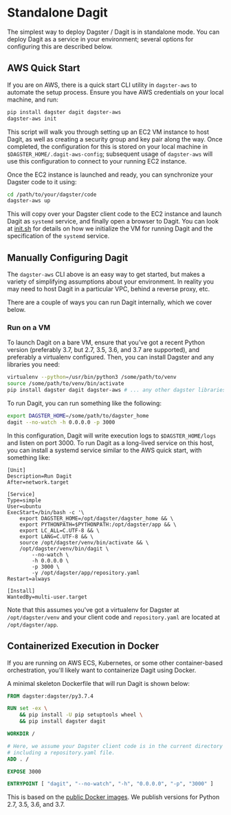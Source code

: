 # Standalone Dagit

The simplest way to deploy Dagster / Dagit is in standalone mode. You can deploy Dagit as a service in your environment; several options for configuring this are described below.

## AWS Quick Start

If you are on AWS, there is a quick start CLI utility in `dagster-aws` to automate the setup process. Ensure you have AWS credentials on your local machine, and run:

```bash
pip install dagster dagit dagster-aws
dagster-aws init
```

This script will walk you through setting up an EC2 VM instance to host Dagit, as well as creating a security group and key pair along the way. Once completed, the configuration for this is stored on your local machine in `$DAGSTER_HOME/.dagit-aws-config`; subsequent usage of `dagster-aws` will use this configuration to connect to your running EC2 instance.

Once the EC2 instance is launched and ready, you can synchronize your Dagster code to it using:

```bash
cd /path/to/your/dagster/code
dagster-aws up
```

This will copy over your Dagster client code to the EC2 instance and launch Dagit as `systemd` service, and finally open a browser to Dagit. You can look at [init.sh](https://github.com/dagster-io/dagster/blob/master/python_modules/libraries/dagster-aws/dagster_aws/cli/shell/init.sh) for details on how we initialize the VM for running Dagit and the specification of the `systemd` service.

## Manually Configuring Dagit

The `dagster-aws` CLI above is an easy way to get started, but makes a variety of simplifying assumptions about your environment. In reality you may need to host Dagit in a particular VPC, behind a reverse proxy, etc.

There are a couple of ways you can run Dagit internally, which we cover below.

### Run on a VM

To launch Dagit on a bare VM, ensure that you've got a recent Python version (preferably 3.7, but 2.7, 3.5, 3.6, and 3.7 are supported), and preferably a virtualenv configured. Then, you can install Dagster and any libraries you need:

```bash
virtualenv --python=/usr/bin/python3 /some/path/to/venv
source /some/path/to/venv/bin/activate
pip install dagster dagit dagster-aws # ... any other dagster libraries you need, e.g. dagster-bash
```

To run Dagit, you can run something like the following:

```bash
export DAGSTER_HOME=/some/path/to/dagster_home
dagit --no-watch -h 0.0.0.0 -p 3000
```

In this configuration, Dagit will write execution logs to `$DAGSTER_HOME/logs` and listen on port 3000. To run Dagit as a long-lived service on this host, you can install a systemd service similar to the AWS quick start, with something like:

```
[Unit]
Description=Run Dagit
After=network.target

[Service]
Type=simple
User=ubuntu
ExecStart=/bin/bash -c '\
    export DAGSTER_HOME=/opt/dagster/dagster_home && \
    export PYTHONPATH=$PYTHONPATH:/opt/dagster/app && \
    export LC_ALL=C.UTF-8 && \
    export LANG=C.UTF-8 && \
    source /opt/dagster/venv/bin/activate && \
    /opt/dagster/venv/bin/dagit \
        --no-watch \
        -h 0.0.0.0 \
        -p 3000 \
        -y /opt/dagster/app/repository.yaml
Restart=always

[Install]
WantedBy=multi-user.target
```

Note that this assumes you've got a virtualenv for Dagster at `/opt/dagster/venv` and your client code and `repository.yaml` are located at `/opt/dagster/app`.

## Containerized Execution in Docker

If you are running on AWS ECS, Kubernetes, or some other container-based orchestration, you'll likely want to containerize Dagit using Docker.

A minimal skeleton Dockerfile that will run Dagit is shown below:

```Dockerfile
FROM dagster:dagster/py3.7.4

RUN set -ex \
    && pip install -U pip setuptools wheel \
    && pip install dagster dagit

WORKDIR /

# Here, we assume your Dagster client code is in the current directory
# including a repository.yaml file.
ADD . /

EXPOSE 3000

ENTRYPOINT [ "dagit", "--no-watch", "-h", "0.0.0.0", "-p", "3000" ]
```

This is based on the [public Docker images](https://cloud.docker.com/u/dagster/repository/docker/dagster/dagster).
We publish versions for Python 2.7, 3.5, 3.6, and 3.7.
